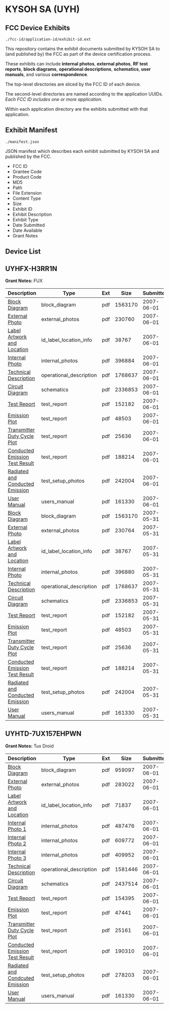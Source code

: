 # KYSOH SA (UYH)
## FCC Device Exhibits

```
./fcc-id/application-id/exhibit-id.ext
```

This repository contains the exhibit documents submitted by KYSOH SA to (and published by) the FCC as part of the device certification process.

These exhibits can include **internal photos**, **external photos**, **RF test reports**, **block diagrams**, **operational descriptions**, **schematics**, **user manuals**, and various **correspondence**.

The top-level directories are sliced by the FCC ID of each device.

The second-level directories are named according to the application UUIDs. *Each FCC ID includes one or more application.*

Within each application directory are the exhibits submitted with that application. 

## Exhibit Manifest

```
./manifest.json
```

JSON manifest which describes each exhibit submitted by KYSOH SA and published by the FCC.

- FCC ID
- Grantee Code
- Product Code
- MD5
- Path
- File Extension
- Content Type
- Size
- Exhibit ID
- Exhibit Description
- Exhibit Type
- Date Submitted
- Date Available
- Grant Notes

## Device List
## UYHFX-H3RR1N
**Grant Notes:** FUX

| Description | Type | Ext | Size | Submitted | Available |
| ----------- | ---- | --- | ---- | --------- | --------- |
| [Block Diagram](UYHFX-H3RR1N/ae5dcfec2e77eb95ead66765abc2d51b/798919.pdf) | block_diagram | pdf | 1563170 | 2007-06-01 | 2007-06-01 |
| [External Photo](UYHFX-H3RR1N/ae5dcfec2e77eb95ead66765abc2d51b/798929.pdf) | external_photos | pdf | 230760 | 2007-06-01 | 2007-06-01 |
| [Label Artwork and Location](UYHFX-H3RR1N/ae5dcfec2e77eb95ead66765abc2d51b/798921.pdf) | id_label_location_info | pdf | 38767 | 2007-06-01 | 2007-06-01 |
| [Internal Photo](UYHFX-H3RR1N/ae5dcfec2e77eb95ead66765abc2d51b/798930.pdf) | internal_photos | pdf | 396884 | 2007-06-01 | 2007-06-01 |
| [Technical Description](UYHFX-H3RR1N/ae5dcfec2e77eb95ead66765abc2d51b/798912.pdf) | operational_description | pdf | 1768637 | 2007-06-01 | 2007-06-01 |
| [Circuit Diagram](UYHFX-H3RR1N/ae5dcfec2e77eb95ead66765abc2d51b/798920.pdf) | schematics | pdf | 2336853 | 2007-06-01 | 2007-06-01 |
| [Test Report](UYHFX-H3RR1N/ae5dcfec2e77eb95ead66765abc2d51b/798911.pdf) | test_report | pdf | 152182 | 2007-06-01 | 2007-06-01 |
| [Emission Plot](UYHFX-H3RR1N/ae5dcfec2e77eb95ead66765abc2d51b/798914.pdf) | test_report | pdf | 48503 | 2007-06-01 | 2007-06-01 |
| [Transmitter Duty Cycle Plot](UYHFX-H3RR1N/ae5dcfec2e77eb95ead66765abc2d51b/798915.pdf) | test_report | pdf | 25636 | 2007-06-01 | 2007-06-01 |
| [Conducted Emission Test Result](UYHFX-H3RR1N/ae5dcfec2e77eb95ead66765abc2d51b/798916.pdf) | test_report | pdf | 188214 | 2007-06-01 | 2007-06-01 |
| [Radiated and Conducted Emission](UYHFX-H3RR1N/ae5dcfec2e77eb95ead66765abc2d51b/798925.pdf) | test_setup_photos | pdf | 242004 | 2007-06-01 | 2007-06-01 |
| [User Manual](UYHFX-H3RR1N/ae5dcfec2e77eb95ead66765abc2d51b/798922.pdf) | users_manual | pdf | 161330 | 2007-06-01 | 2007-06-01 |
| [Block Diagram](UYHFX-H3RR1N/5c22c45a5745e0e5c213480215919253/798919.pdf) | block_diagram | pdf | 1563170 | 2007-05-31 | 2007-05-31 |
| [External Photo](UYHFX-H3RR1N/5c22c45a5745e0e5c213480215919253/798917.pdf) | external_photos | pdf | 230764 | 2007-05-31 | 2007-05-31 |
| [Label Artwork and Location](UYHFX-H3RR1N/5c22c45a5745e0e5c213480215919253/798921.pdf) | id_label_location_info | pdf | 38767 | 2007-05-31 | 2007-05-31 |
| [Internal Photo](UYHFX-H3RR1N/5c22c45a5745e0e5c213480215919253/798918.pdf) | internal_photos | pdf | 396880 | 2007-05-31 | 2007-05-31 |
| [Technical Description](UYHFX-H3RR1N/5c22c45a5745e0e5c213480215919253/798912.pdf) | operational_description | pdf | 1768637 | 2007-05-31 | 2007-05-31 |
| [Circuit Diagram](UYHFX-H3RR1N/5c22c45a5745e0e5c213480215919253/798920.pdf) | schematics | pdf | 2336853 | 2007-05-31 | 2007-05-31 |
| [Test Report](UYHFX-H3RR1N/5c22c45a5745e0e5c213480215919253/798911.pdf) | test_report | pdf | 152182 | 2007-05-31 | 2007-05-31 |
| [Emission Plot](UYHFX-H3RR1N/5c22c45a5745e0e5c213480215919253/798914.pdf) | test_report | pdf | 48503 | 2007-05-31 | 2007-05-31 |
| [Transmitter Duty Cycle Plot](UYHFX-H3RR1N/5c22c45a5745e0e5c213480215919253/798915.pdf) | test_report | pdf | 25636 | 2007-05-31 | 2007-05-31 |
| [Conducted Emission Test Result](UYHFX-H3RR1N/5c22c45a5745e0e5c213480215919253/798916.pdf) | test_report | pdf | 188214 | 2007-05-31 | 2007-05-31 |
| [Radiated and Conducted Emission](UYHFX-H3RR1N/5c22c45a5745e0e5c213480215919253/798913.pdf) | test_setup_photos | pdf | 242004 | 2007-05-31 | 2007-05-31 |
| [User Manual](UYHFX-H3RR1N/5c22c45a5745e0e5c213480215919253/798922.pdf) | users_manual | pdf | 161330 | 2007-05-31 | 2007-05-31 |
## UYHTD-7UX157EHPWN
**Grant Notes:** Tux Droid

| Description | Type | Ext | Size | Submitted | Available |
| ----------- | ---- | --- | ---- | --------- | --------- |
| [Block Diagram](UYHTD-7UX157EHPWN/48fbd23686ef30cc36a97eb8bb7300b1/798943.pdf) | block_diagram | pdf | 959097 | 2007-06-01 | 2007-06-01 |
| [External Photo](UYHTD-7UX157EHPWN/48fbd23686ef30cc36a97eb8bb7300b1/798941.pdf) | external_photos | pdf | 283022 | 2007-06-01 | 2007-06-01 |
| [Label Artwork and Location](UYHTD-7UX157EHPWN/48fbd23686ef30cc36a97eb8bb7300b1/798945.pdf) | id_label_location_info | pdf | 71837 | 2007-06-01 | 2007-06-01 |
| [Internal Photo 1](UYHTD-7UX157EHPWN/48fbd23686ef30cc36a97eb8bb7300b1/798942.pdf) | internal_photos | pdf | 487476 | 2007-06-01 | 2007-06-01 |
| [Internal Photo 2](UYHTD-7UX157EHPWN/48fbd23686ef30cc36a97eb8bb7300b1/798947.pdf) | internal_photos | pdf | 609772 | 2007-06-01 | 2007-06-01 |
| [Internal Photo 3](UYHTD-7UX157EHPWN/48fbd23686ef30cc36a97eb8bb7300b1/798948.pdf) | internal_photos | pdf | 409952 | 2007-06-01 | 2007-06-01 |
| [Technical Description](UYHTD-7UX157EHPWN/48fbd23686ef30cc36a97eb8bb7300b1/798936.pdf) | operational_description | pdf | 1581446 | 2007-06-01 | 2007-06-01 |
| [Circuit Diagram](UYHTD-7UX157EHPWN/48fbd23686ef30cc36a97eb8bb7300b1/798944.pdf) | schematics | pdf | 2437514 | 2007-06-01 | 2007-06-01 |
| [Test Report](UYHTD-7UX157EHPWN/48fbd23686ef30cc36a97eb8bb7300b1/798935.pdf) | test_report | pdf | 154395 | 2007-06-01 | 2007-06-01 |
| [Emission Plot](UYHTD-7UX157EHPWN/48fbd23686ef30cc36a97eb8bb7300b1/798938.pdf) | test_report | pdf | 47441 | 2007-06-01 | 2007-06-01 |
| [Transmitter Duty Cycle Plot](UYHTD-7UX157EHPWN/48fbd23686ef30cc36a97eb8bb7300b1/798939.pdf) | test_report | pdf | 25161 | 2007-06-01 | 2007-06-01 |
| [Conducted Emission Test Result](UYHTD-7UX157EHPWN/48fbd23686ef30cc36a97eb8bb7300b1/798940.pdf) | test_report | pdf | 190310 | 2007-06-01 | 2007-06-01 |
| [Radiated and Condcuted Emission](UYHTD-7UX157EHPWN/48fbd23686ef30cc36a97eb8bb7300b1/798937.pdf) | test_setup_photos | pdf | 278203 | 2007-06-01 | 2007-06-01 |
| [User Manual](UYHTD-7UX157EHPWN/48fbd23686ef30cc36a97eb8bb7300b1/798922.pdf) | users_manual | pdf | 161330 | 2007-06-01 | 2007-06-01 |
